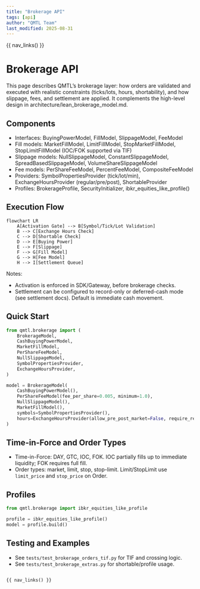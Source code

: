 ```yaml
---
title: "Brokerage API"
tags: [api]
author: "QMTL Team"
last_modified: 2025-08-31
---
```


{{ nav_links() }}

# Brokerage API

This page describes QMTL’s brokerage layer: how orders are validated and executed with realistic constraints (ticks/lots, hours, shortability), and how slippage, fees, and settlement are applied. It complements the high-level design in architecture/lean_brokerage_model.md.

## Components

- Interfaces: BuyingPowerModel, FillModel, SlippageModel, FeeModel
- Fill models: MarketFillModel, LimitFillModel, StopMarketFillModel, StopLimitFillModel (IOC/FOK supported via TIF)
- Slippage models: NullSlippageModel, ConstantSlippageModel, SpreadBasedSlippageModel, VolumeShareSlippageModel
- Fee models: PerShareFeeModel, PercentFeeModel, CompositeFeeModel
- Providers: SymbolPropertiesProvider (tick/lot/min), ExchangeHoursProvider (regular/pre/post), ShortableProvider
- Profiles: BrokerageProfile, SecurityInitializer, ibkr_equities_like_profile()

## Execution Flow

```mermaid
flowchart LR
    A[Activation Gate] --> B[Symbol/Tick/Lot Validation]
    B --> C[Exchange Hours Check]
    C --> D[Shortable Check]
    D --> E[Buying Power]
    E --> F[Slippage]
    F --> G[Fill Model]
    G --> H[Fee Model]
    H --> I[Settlement Queue]
```

Notes:
- Activation is enforced in SDK/Gateway, before brokerage checks.
- Settlement can be configured to record-only or deferred-cash mode (see settlement docs). Default is immediate cash movement.

## Quick Start

```python
from qmtl.brokerage import (
    BrokerageModel,
    CashBuyingPowerModel,
    MarketFillModel,
    PerShareFeeModel,
    NullSlippageModel,
    SymbolPropertiesProvider,
    ExchangeHoursProvider,
)

model = BrokerageModel(
    CashBuyingPowerModel(),
    PerShareFeeModel(fee_per_share=0.005, minimum=1.0),
    NullSlippageModel(),
    MarketFillModel(),
    symbols=SymbolPropertiesProvider(),
    hours=ExchangeHoursProvider(allow_pre_post_market=False, require_regular_hours=True),
)
```

## Time-in-Force and Order Types

- Time-in-Force: DAY, GTC, IOC, FOK. IOC partially fills up to immediate liquidity; FOK requires full fill.
- Order types: market, limit, stop, stop-limit. Limit/StopLimit use `limit_price` and `stop_price` on Order.

## Profiles

```python
from qmtl.brokerage import ibkr_equities_like_profile

profile = ibkr_equities_like_profile()
model = profile.build()
```

## Testing and Examples

- See `tests/test_brokerage_orders_tif.py` for TIF and crossing logic.
- See `tests/test_brokerage_extras.py` for shortable/profile usage.
```

{{ nav_links() }}
